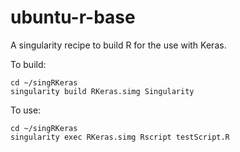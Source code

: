 # ubuntu-r-base

A singularity recipe to build R for the use with Keras.

To build:
```
cd ~/singRKeras
singularity build RKeras.simg Singularity
```

To use:
```
cd ~/singRKeras
singularity exec RKeras.simg Rscript testScript.R
```
